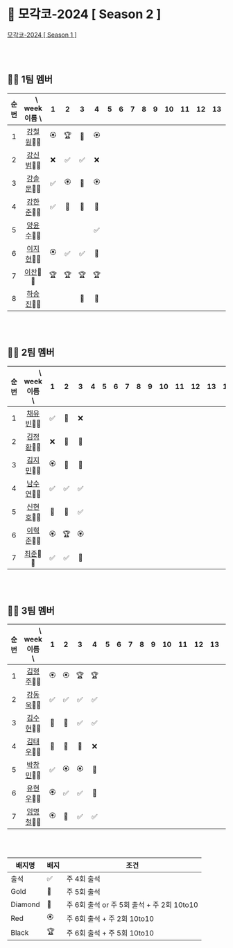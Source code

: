 # 🎾 모각코-2024 [ Season 2 ]

[모각코-2024 [ Season 1 ]](https://github.com/Dev-Explorers/mogakko-2024/wiki/%EB%AA%A8%EA%B0%81%EC%BD%94-%EC%8B%9C%EC%A6%8C-1)


<br>
<br>

## 🙋‍♂️ 1팀 멤버 

|순번|　\ week<br> 이름 \  |1 | 2|3|4| 5|6 |7|8|9 |10| 11| 12|13|14|15|
| :-: |:-: | :-: | :-: | :-:| :-:| :-:| :-: | :-: | :-: |  :-:|:-:|:-:|:-:|:-:|:-:|:-:|
|1| [강철원](https://github.com/Ryan-dia)🎾🎾    |🏵️|🏆|💎|🏵️|
|2| [강신범](https://github.com/kangsinbeom)🎾🎾 |❌|✅|✅|❌|
|3| [강솔문](https://github.com/)🎾🎾            |✅|🏵️|💎|🏵️|
|4| [강한준](https://github.com/)🎾🎾            |✅|🏅|🏅|🏅|
|5| [양윤수](https://github.com/)🎾🎾            |  | |  |✅|
|6| [이지현](https://github.com/)🎾🎾            |🏵️|✅|✅|🏅| 
|7| [이찬](https://github.com/)🎾🎾              |🏆|🏆|🏆|🏆|
|8| [하승진](https://github.com/)🎾🎾             |  | |🏅|🏅|

<br>
<br>

## 🙋‍♂️ 2팀 멤버 

|순번 | 　　\ week<br>이름　\  |1 | 2|3|4| 5|6 |7|8|9 |10| 11| 12|13|14|15|
|:-: |:-: | :-: | :-: | :-:| :-:| :-:| :-: | :-: | :-: |  :-:|:-:|:-:|:-:|:-:|:-:|:-:|
|1| [채유빈](https://github.com/ChaeYubin)🎾🎾   |✅|🏅|❌|
|2| [김정환](https://github.com/)🎾🎾            |❌|🏅|💎|
|3| [김지민](https://github.com/)🎾🎾            |🏵️|💎|💎|
|4| [남수연](https://github.com/)🎾🎾            |✅|✅|✅|
|5| [신현호](https://github.com/)🎾🎾            |🏅|🏅|✅| 
|6| [이혁준](https://github.com/)🎾🎾            |🏵️|🏆|🏵️|
|7| [최준](https://github.com/)🎾🎾              |✅|✅|🏅|

<br>
<br>

## 🙋‍♂️  3팀 멤버

|순번| 　　\　week<br>이름　\  |1 | 2|3|4| 5|6 |7|8|9 |10| 11| 12|13|14|15|
|:-:| :-: | :-: | :-: | :-:| :-:| :-:| :-: | :-: | :-: |  :-:|:-:|:-:|:-:|:-:|:-:|:-:|
|1| [김형주](https://github.com/kim0527)🎾🎾            |🏵️|🏵️|🏆|🏆|
|2| [강동욱](https://github.com/woogie0303)🎾🎾         |✅|✅|✅|✅|
|3| [김수현](https://github.com/)🎾🎾                   |🏅|🏅|✅|✅|
|4| [김태우](https://github.com/)🎾🎾                   |💎|💎|🏅|❌|
|5| [박창민](https://github.com/)🎾🎾                   |✅|🏵️|🏵️|💎|
|6| [유현우](https://github.com/uhanuu)🎾🎾             |🏵️|✅|✅|🏅|
|7| [임명철](https://github.com/)🎾🎾                   |🏵️|🏅|✅|✅|

<br>
<br>

|배지명|배지|조건|
| --- | ---| ---|
|출석 |✅ | 주 4회 출석 |
|Gold |🏅 | 주 5회 출석 |
|Diamond|💎| 주 6회 출석 or 주 5회 출석 + 주 2회 10to10 |
|Red |🏵️| 주 6회 출석 + 주 2회 10to10 |
|Black |🏆 | 주 6회 출석 +  주 5회 10to10 |


